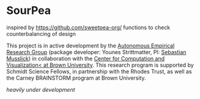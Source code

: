 # SourPea

inspired by <https://github.com/sweetpea-org/>
functions to check counterbalancing of design

This project is in active development by the <a href="https://musslick.github.io/AER_website/Research.html">Autonomous Empirical Research Group</a>
 (package developer: Younes Strittmatter, PI: <a href="https://smusslick.com/">Sebastian Musslick</a>) in collaboration with the <a href="https://ccv.brown.edu/">Center for Computation and Visualization< at Brown University</a>. This research program is supported by Schmidt Science Fellows, in partnership with the Rhodes Trust, as well as the Carney BRAINSTORM program at Brown University.


*heavily under development*